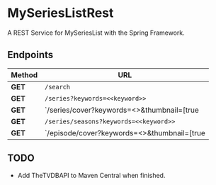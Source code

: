 # MySeriesListRest
A REST Service for MySeriesList with the Spring Framework.

## Endpoints

Method | URL
----------|------------------------
**GET**|`/search`
**GET**|`/series?keywords=<<keyword>>`
**GET**|`/series/cover?keywords=<<keyword>>&thumbnail=[true|false]`
**GET**|`/series/seasons?keywords=<<keyword>>`
**GET**|`/episode/cover?keywords=<<keyword>>&thumbnail=[true|false]`

## TODO
- Add TheTVDBAPI to Maven Central when finished.
